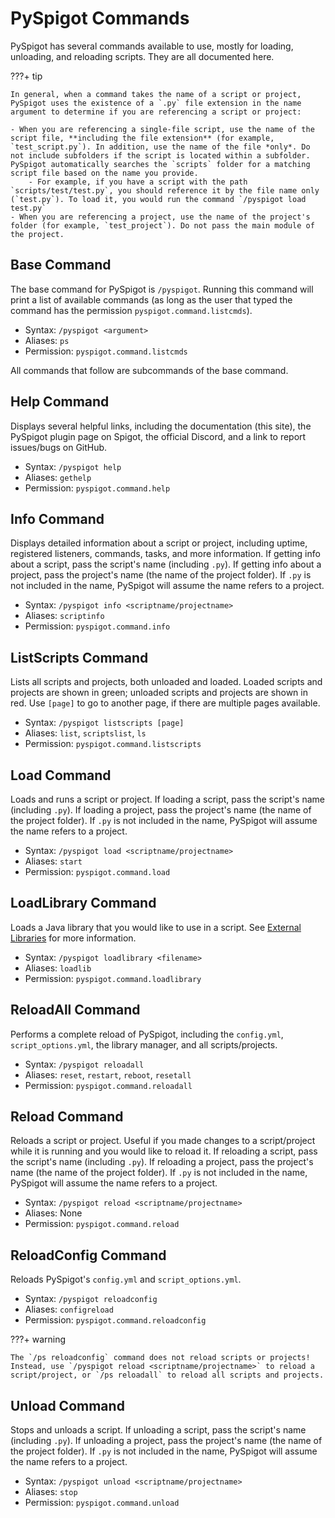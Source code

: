 # PySpigot Commands

PySpigot has several commands available to use, mostly for loading, unloading, and reloading scripts. They are all documented here.

???+ tip

    In general, when a command takes the name of a script or project, PySpigot uses the existence of a `.py` file extension in the name argument to determine if you are referencing a script or project:
    
    - When you are referencing a single-file script, use the name of the script file, **including the file extension** (for example, `test_script.py`). In addition, use the name of the file *only*. Do not include subfolders if the script is located within a subfolder. PySpigot automatically searches the `scripts` folder for a matching script file based on the name you provide.
        - For example, if you have a script with the path `scripts/test/test.py`, you should reference it by the file name only (`test.py`). To load it, you would run the command `/pyspigot load test.py`
    - When you are referencing a project, use the name of the project's folder (for example, `test_project`). Do not pass the main module of the project.

## Base Command

The base command for PySpigot is `/pyspigot`. Running this command will print a list of available commands (as long as the user that typed the command has the permission `pyspigot.command.listcmds`).

- Syntax: `/pyspigot <argument>`
- Aliases: `ps`
- Permission: `pyspigot.command.listcmds`

All commands that follow are subcommands of the base command.

## Help Command

Displays several helpful links, including the documentation (this site), the PySpigot plugin page on Spigot, the official Discord, and a link to report issues/bugs on GitHub.

- Syntax: `/pyspigot help`
- Aliases: `gethelp`
- Permission: `pyspigot.command.help`

## Info Command

Displays detailed information about a script or project, including uptime, registered listeners, commands, tasks, and more information. If getting info about a script, pass the script's name (including `.py`). If getting info about a project, pass the project's name (the name of the project folder). If `.py` is not included in the name, PySpigot will assume the name refers to a project.

- Syntax: `/pyspigot info <scriptname/projectname>`
- Aliases: `scriptinfo`
- Permission: `pyspigot.command.info`

## ListScripts Command

Lists all scripts and projects, both unloaded and loaded. Loaded scripts and projects are shown in green; unloaded scripts and projects are shown in red. Use `[page]` to go to another page, if there are multiple pages available.

- Syntax: `/pyspigot listscripts [page]`
- Aliases: `list`, `scriptslist`, `ls`
- Permission: `pyspigot.command.listscripts`

## Load Command

Loads and runs a script or project. If loading a script, pass the script's name (including `.py`). If loading a project, pass the project's name (the name of the project folder). If `.py` is not included in the name, PySpigot will assume the name refers to a project.

- Syntax: `/pyspigot load <scriptname/projectname>`
- Aliases: `start`
- Permission: `pyspigot.command.load`

## LoadLibrary Command

Loads a Java library that you would like to use in a script. See [External Libraries](../scripts/externallibraries.md) for more information.

- Syntax: `/pyspigot loadlibrary <filename>`
- Aliases: `loadlib`
- Permission: `pyspigot.command.loadlibrary`

## ReloadAll Command

Performs a complete reload of PySpigot, including the `config.yml`, `script_options.yml`, the library manager, and all scripts/projects.

- Syntax: `/pyspigot reloadall`
- Aliases: `reset`, `restart`, `reboot`, `resetall`
- Permission: `pyspigot.command.reloadall`

## Reload Command

Reloads a script or project. Useful if you made changes to a script/project while it is running and you would like to reload it. If reloading a script, pass the script's name (including `.py`). If reloading a project, pass the project's name (the name of the project folder). If `.py` is not included in the name, PySpigot will assume the name refers to a project.

- Syntax: `/pyspigot reload <scriptname/projectname>`
- Aliases: None
- Permission: `pyspigot.command.reload`

## ReloadConfig Command

Reloads PySpigot's `config.yml` and `script_options.yml`.

- Syntax: `/pyspigot reloadconfig`
- Aliases: `configreload`
- Permission: `pyspigot.command.reloadconfig`

???+ warning

    The `/ps reloadconfig` command does not reload scripts or projects! Instead, use `/pyspigot reload <scriptname/projectname>` to reload a script/project, or `/ps reloadall` to reload all scripts and projects.

## Unload Command

Stops and unloads a script. If unloading a script, pass the script's name (including `.py`). If unloading a project, pass the project's name (the name of the project folder). If `.py` is not included in the name, PySpigot will assume the name refers to a project.

- Syntax: `/pyspigot unload <scriptname/projectname>`
- Aliases: `stop`
- Permission: `pyspigot.command.unload`